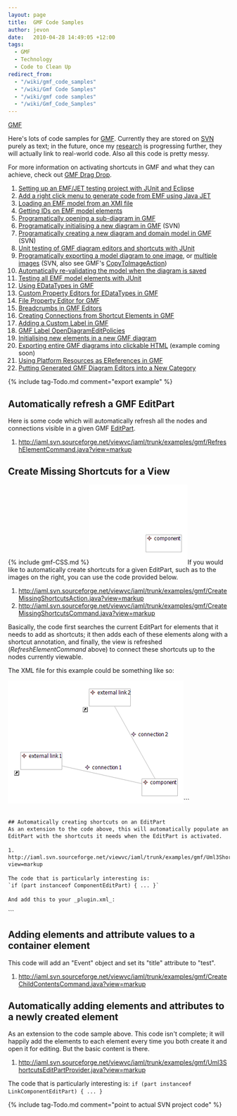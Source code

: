 ```yaml
---
layout: page
title:  GMF Code Samples
author: jevon
date:   2010-04-28 14:49:05 +12:00
tags:
  - GMF
  - Technology
  - Code to Clean Up
redirect_from:
  - "/wiki/gmf_code_samples"
  - "/wiki/Gmf Code Samples"
  - "/wiki/gmf code samples"
  - "/wiki/Gmf_Code_Samples"
---
```


[GMF](GMF.md)

Here's lots of code samples for [GMF](GMF.md). Currently they are stored on [SVN](SVN.md) purely as text; in the future, once my [research](reSearch.md) is progressing further, they will actually link to real-world code. Also all this code is pretty messy.

For more information on activating shortcuts in GMF and what they can achieve, check out [GMF Drag Drop](GMF_Drag_Drop.md).

1. [Setting up an EMF/JET testing project with JUnit and Eclipse](setting-up-an-emf/jet-testing-project-with-junit-and-Eclipse.md)
1. [Add a right click menu to generate code from EMF using Java JET](JET.md)
1. [Loading an EMF model from an XMI file](Loading_an_EMF_model_from_an_XMI_file.md)
1. [Getting IDs on EMF model elements](Getting_IDs_on_EMF_model_elements.md)
1. [Programatically opening a sub-diagram in GMF](Programatically_opening_a_sub-diagram_in_GMF.md)
1. <a href="http://code.google.com/p/iaml/source/browse/trunk/org.openiaml.model.tests/src/org/openiaml/model/tests/eclipse/InitializeDiagramTestCase.java?spec=svn324&r=324">Programatically initialising a new diagram in GMF</a> (SVN)
1. <a href="http://code.google.com/p/iaml/source/browse/trunk/org.openiaml.model.tests/src/org/openiaml/model/tests/eclipse/CreateNewDiagramTestCase.java?spec=svn661&r=661#26">Programatically creating a new diagram and domain model in GMF</a> (SVN)
1. [Unit testing of GMF diagram editors and shortcuts with JUnit](Unit_testing_of_GMF_diagram_editors_and_shortcuts_with_JUnit.md)
1. <a href="http://code.google.com/p/iaml/source/detail?r=345">Programatically exporting a model diagram to one image</a>, or <a href="http://code.google.com/p/iaml/source/browse/trunk/org.openiaml.model.diagram.custom/src/org/openiaml/model/diagram/custom/actions/ExportImagePartsAction.java?spec=svn347&r=347">multiple images</a> (SVN, also see GMF's <a href="http://dev.eclipse.org/viewcvs/index.cgi/org.eclipse.gmf/plugins/org.eclipse.gmf.runtime.diagram.ui.render/src/org/eclipse/gmf/runtime/diagram/ui/render/actions/CopyToImageAction.java?root=Modeling_Project&view=co">CopyToImageAction</a>)
1. <a href="https://bugs.eclipse.org/bugs/show_bug.cgi?id=255745">Automatically re-validating the model when the diagram is saved</a>
1. <a href="http://code.google.com/p/iaml/source/browse/branches/2008-11-ecore-0.2/org.openiaml.model.tests/src/org/openiaml/model/tests/model/ModelTestCase.java?spec=svn377&r=377">Testing all EMF model elements with JUnit</a>
1. [Using EDataTypes in GMF](using-edatatypes-in-GMF.md)
1. [Custom Property Editors for EDataTypes in GMF](using-edatatypes-in-GMF.md)
1. [File Property Editor for GMF](File_Property_Editor_for_GMF.md)
1. [Breadcrumbs in GMF Editors](Breadcrumbs_in_GMF_Editors.md)
1. <a href="https://bugs.eclipse.org/bugs/show_bug.cgi?id=272613">Creating Connections from Shortcut Elements in GMF</a>
1. [Adding a Custom Label in GMF](Adding_a_Custom_Label_in_GMF.md)
1. [GMF Label OpenDiagramEditPolicies](GMF_Label_OpenDiagramEditPolicies.md)
1. [Initialising new elements in a new GMF diagram](Initialising_new_elements_in_a_new_GMF_diagram.md)
1. <a href="http://code.google.com/p/iaml/source/detail?r=1193">Exporting entire GMF diagrams into clickable HTML</a> (example coming soon)
1. [Using Platform Resources as EReferences in GMF](using-platform-resources-as-ereferences-in-GMF.md)
1. [Putting Generated GMF Diagram Editors into a New Category](Putting_Generated_GMF_Diagram_Editors_into_a_New_Category.md)

{% include tag-Todo.md comment="export example" %}

## Automatically refresh a GMF EditPart
Here is some code which will automatically refresh all the nodes and connections visible in a given GMF [EditPart](editpart.md).

1. http://iaml.svn.sourceforge.net/viewvc/iaml/trunk/examples/gmf/RefreshElementCommand.java?view=markup

## Create Missing Shortcuts for a View
{% include gmf-CSS.md %}<img src="/img/gmf/shortcuts-1.png" class="gmf">If you would like to automatically create shortcuts for a given EditPart, such as to the images on the right, you can use the code provided below.

1. http://iaml.svn.sourceforge.net/viewvc/iaml/trunk/examples/gmf/CreateMissingShortcutsAction.java?view=markup
1. http://iaml.svn.sourceforge.net/viewvc/iaml/trunk/examples/gmf/CreateMissingShortcutsCommand.java?view=markup

Basically, the code first searches the current EditPart for elements that it needs to add as shortcuts; it then adds each of these elements along with a shortcut annotation, and finally, the view is refreshed (_RefreshElementCommand_ above) to connect these shortcuts up to the nodes currently viewable.

The XML file for this example could be something like so:

<img src="/img/gmf/shortcuts-2.png" class="gmf">```
<root>
  <view name="external">
    <operation name="external link 1" />
    <operation name="external link 2" />
  </view>
  <view name="current">
    <component name="component">
      <connection name="connection 1" to="//@view.0/@operation.0" />
      <connection name="connection 2" to="//@view.0/@operation.1" />
    </component>
  </view>
</root>
```

## Automatically creating shortcuts on an EditPart
As an extension to the code above, this will automatically populate an EditPart with the shortcuts it needs when the EditPart is activated.

1. http://iaml.svn.sourceforge.net/viewvc/iaml/trunk/examples/gmf/Uml3ShortcutsEditPartProvider.java?view=markup

The code that is particularly interesting is:
`if (part instanceof ComponentEditPart) { ... }`

And add this to your _plugin.xml_:

```
<extension point="org.eclipse.gmf.runtime.diagram.ui.editpartProviders">
  <editpartProvider class="org.openiaml.test.uml3.diagram.component.custom.edit.providers.Uml3ShortcutsEditPartProvider">
    <Priority name="Low" />
    <object class="org.eclipse.gmf.runtime.notation.Node" id="MyOverride">
      <method name="getElement()">
        <value class="org.openiaml.test.uml3.model.Component"/>
      </method>
    </object>
    <context
         views="MyOverride"/>
  </editpartProvider>
</extension>
```

## Adding elements and attribute values to a container element
This code will add an "Event" object and set its "title" attribute to "test".

1. http://iaml.svn.sourceforge.net/viewvc/iaml/trunk/examples/gmf/CreateChildContentsCommand.java?view=markup

## Automatically adding elements and attributes to a newly created element
As an extension to the code sample above. This code isn't complete; it will happily add the elements to each element every time you both create it and open it for editing. But the basic content is there.

1. http://iaml.svn.sourceforge.net/viewvc/iaml/trunk/examples/gmf/Uml3ShortcutsEditPartProvider.java?view=markup

The code that is particularly interesting is:
`if (part instanceof LinkComponentEditPart) { ... }`

{% include tag-Todo.md comment="point to actual SVN project code" %}

